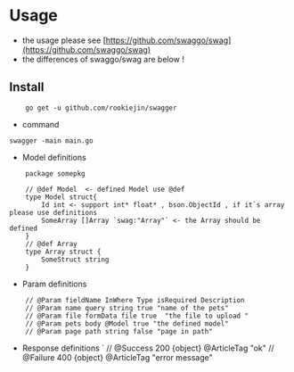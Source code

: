 # Usage


- the usage please see [https://github.com/swaggo/swag](https://github.com/swaggo/swag)
- the differences of swaggo/swag are below !

## Install

```
    go get -u github.com/rookiejin/swagger
```

* command
```
swagger -main main.go
````

* Model definitions

```
    package somepkg

    // @def Model  <- defined Model use @def
    type Model struct{
        Id int <- support int* float* , bson.ObjectId , if it`s array please use definitions
        SomeArray []Array `swag:"Array"` <- the Array should be defined
    }
    // @def Array
    type Array struct {
        SomeStruct string
    }
```

* Param definitions
```
    // @Param fieldName InWhere Type isRequired Description
    // @Param name query string true "name of the pets"
    // @Param file formData file true  "the file to upload "
    // @Param pets body @Model true "the defined model"
    // @Param page path string false "page in path"
```

* Response definitions
`
    // @Success 200 {object} @ArticleTag "ok"
    // @Failure 400 {object} @ArticleTag "error message"
```
